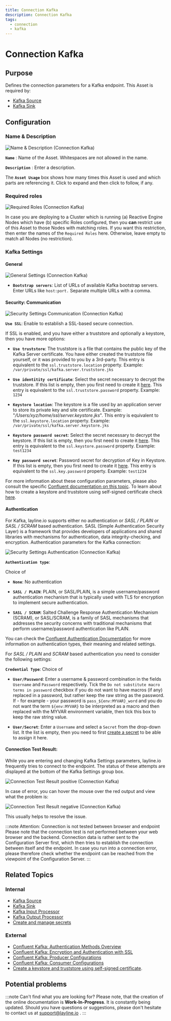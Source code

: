 ```yaml
---
title: Connection Kafka
description: Connection Kafka
tags:
  - connection
  - kafka
---
```


# Connection Kafka


## Purpose

Defines the connection parameters for a Kafka endpoint. This Asset is required by:

* [Kafka Source](/assets/sources/asset-source-kafka.md)
* [Kafka Sink](/assets/sinks/asset-sink-kafka.md)

## Configuration

### Name & Description
![Name & Description (Connection Kafka)](./.asset-connection-kafka-images/d524b928.png)

**`Name`** : Name of the Asset. Whitespaces are not allowed in the name.

**`Description`** : Enter a description.

The **`Asset Usage`** box shows how many times this Asset is used and which parts are referencing it. Click to expand and then click to follow, if any.

### Required roles

![Required Roles (Connection Kafka)](./.asset-connection-kafka-images/c2e6ec39.png)

In case you are deploying to a Cluster which is running (a) Reactive Engine Nodes which have (b) specific Roles configured, then you **can** restrict use of this Asset to those Nodes with matching roles.
If you want this restriction, then enter the names of the `Required Roles` here. Otherwise, leave empty to match all Nodes (no restriction).


### Kafka Settings

#### General

![General Settings (Connection Kafka)](./.asset-connection-kafka-images/bea9ffb0.png)

* **`Bootstrap servers`**: List of URLs of available Kafka bootstrap servers. Enter URLs like `host:port.` Separate multiple URLs with a comma.

#### Security: Communication

![Security Settings Communication (Connection Kafka)](./.asset-connection-kafka-images/22dd0741.png)

**`Use SSL`**: Enable to establish a SSL-based secure connection.

If SSL is enabled, and you have either a truststore and optionally a keystore, then you have more options:

* **`Use truststore`**: The truststore is a file that contains the public key of the Kafka Server certificate. You have either created the truststore file yourself, or it was provided to you by a 3rd-party. 
This entry is equivalent to the `ssl.truststore.location` property. 
Example: `/var/private/ssl/kafka.server.truststore.jks`

* **`Use identitity certificate`**: Select the secret necessary to decrypt the truststore. If this list is empty, then you first need to create it [here](/assets/resources/asset-resource-secret.md).
This entry is equivalent to the `ssl.truststore.password` property.
Example: `1234`

* **`Keystore location`**: The keystore is a file used by an application server to store its private key and site certificate.  Example: "_/Users/xyz/home/ssl/server.keystore.jks_".
This entry is equivalent to the `ssl.keystore.location` property.
Example: `/var/private/ssl/kafka.server.keystore.jks`

* **`Keystore password secret`**: Select the secret necessary to decrypt the keystore. If this list is empty, then you first need to create it [here](/assets/resources/asset-resource-secret.md).
This entry is equivalent to the `ssl.keystore.password` property.
Example: `test1234`
  
* **`Key password secret`**:  Password secret for decryption of Key in Keystore. If this list is empty, then you first need to create it [here](/assets/resources/asset-resource-secret.md).
This entry is equivalent to the `ssl.key.password` property.
Example: `test1234`

For more information about these configuration parameters, please also consult the specific [Confluent documentation on this topic](https://docs.confluent.io/platform/current/kafka/authentication_ssl.html).
To learn about how to create a keystore and truststore using self-signed certificate check [here](https://unix.stackexchange.com/questions/347116/how-to-create-keystore-and-truststore-using-self-signed-certificate).


#### Authentication

For Kafka, layline.io supports either no authentication or _SASL / PLAIN_ or _SASL / SCRAM_ based authentication. 
SASL (Simple Authentication Security Layer) is a framework that provides developers of applications and shared libraries with mechanisms for authentication, data integrity-checking, and encryption. 
Authentication parameters for the Kafka connection:

![Security Settings Authentication (Connection Kafka)](./.asset-connection-kafka-images/5a780d01.png)

**`Authentication type`**: 

Choice of
* **`None`**: No authentication

* **`SASL / PLAIN`**: PLAIN, or SASL/PLAIN, is a simple username/password authentication mechanism that is typically used with TLS for encryption to implement secure authentication.

* **`SASL / SCRAM`**: Salted Challenge Response Authentication Mechanism (SCRAM), or SASL/SCRAM, is a family of SASL mechanisms that addresses the security concerns with traditional mechanisms that perform username/password authentication like PLAIN.

You can check the [Confluent Authentication Documentation](https://docs.confluent.io/platform/current/kafka/overview-authentication-methods.html) for more information on authentication types, their meaning and related settings. 

For _SASL / PLAIN_ and _SCRAM_ based authentication you need to consider the following settings:

**`Credential Type`**: Choice of

* **`User/Password`**: Enter a username & password combination in the fields `Username` and `Password` respectively. 
Tick the `Do not substitute macro terms in password` checkbox if you do not want to have macros (if any) replaced in a password, but rather keep the raw string as the password. 
If - for example - your password is `pass_${env:MYVAR}_word` and you do not want the term `${env:MYVAR}` to be interpreted as a macro and then replaced with the MYVAR environment variable, then tick this box to keep the raw string value. 

* **`User/Secret`**: Enter a `Username` and select a `Secret` from the drop-down list. It the list is empty, then you need to first [create a secret](/assets/resources/asset-resource-secret.md) to be able to assign it here.

#### Connection Test Result:

While you are entering and changing Kafka Settings parameters, layline.io frequently tries to connect to the endpoint.
The status of these attempts are displayed at the bottom of the Kafka Settings group box. 

![Connection Test Result positive (Connection Kafka)](./.asset-connection-kafka-images/f905dfed.png)

In case of error, you can hover the mouse over the red output and view what the problem is:

![Connection Test Result negative (Connection Kafka)](./.asset-connection-kafka-images/e8fd8a47.png)

This usually helps to resolve the issue.

:::note Attention: Connection is not tested between browser and endpoint
Please note that the connection test is not performed between your web browser and the backend. 
Connection data is rather sent to the Configuration Server first, which then tries to establish the connection between itself and the endpoint.
In case you run into a connection error, please therefore check whether the endpoint can be reached from the viewpoint of the Configuration Server. 
:::

## Related Topics

### Internal
* [Kafka Source](/assets/sources/asset-source-kafka.md)
* [Kafka Sink](/assets/sinks/asset-sink-kafka.md)
* [Kafka Input Processor](/assets/processors-input/asset-input-kafka.md)
* [Kafka Output Processor](/assets/processors-output/asset-output-kafka.md)
* [Create and manage secrets](/assets/resources/asset-resource-secret.md)

### External
* [Confluent Kafka: Authentication Methods Overview](https://docs.confluent.io/platform/current/kafka/overview-authentication-methods.html)
* [Confluent Kafka: Encryption and Authentication with SSL](https://docs.confluent.io/platform/current/kafka/authentication_ssl.html)
* [Confluent Kafka: Producer Configurations](https://docs.confluent.io/platform/current/installation/configuration/producer-configs.html)
* [Confluent Kafka: Consumer Configurations](https://docs.confluent.io/platform/current/installation/configuration/consumer-configs.html)
* [Create a keystore and truststore using self-signed certificate](https://unix.stackexchange.com/questions/347116/how-to-create-keystore-and-truststore-using-self-signed-certificate).


## Potential problems

:::note Can't find what you are looking for?
Please note, that the creation of the online documentation is **Work-In-Progress**. It is constantly being updated.
Should you have questions or suggestions, please don't hesitate to contact us at support@layline.io .
:::

